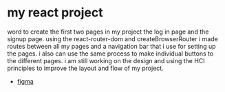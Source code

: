 # my react project 

word to create the first two pages in my project the log in page and the signup page. 
using the react-router-dom and createBrowserRouter i made routes between all my pages and a navigation bar that i use for setting up the pages. 
i also can use the same process to make individual buttons to the different pages. 
i am still working on the design and using the HCI principles to improve the layout and flow of my project. 

- [figma](https://www.figma.com/design/LZK2fWZ2DQbwRIpowIBtuh/project-2-first-proto?node-id=0-1&t=J4abk7J34uZ2JQq7-1) 
